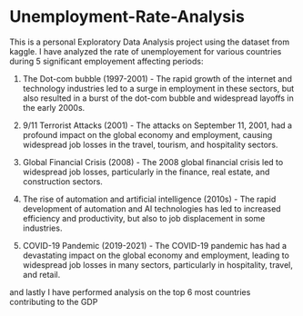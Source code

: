 # Unemployment-Rate-Analysis
This is a personal Exploratory Data Analysis project using the dataset from kaggle.
I have analyzed the rate of unemployement for various countries during 5 significant employement affecting periods:

1) The Dot-com bubble (1997-2001) - The rapid growth of the internet and technology industries led to a surge in employment in these sectors, but also resulted in a burst of the dot-com bubble and widespread layoffs in the early 2000s.

2) 9/11 Terrorist Attacks (2001) - The attacks on September 11, 2001, had a profound impact on the global economy and employment, causing widespread job losses in the travel, tourism, and hospitality sectors.

3) Global Financial Crisis (2008) - The 2008 global financial crisis led to widespread job losses, particularly in the finance, real estate, and construction sectors.

4) The rise of automation and artificial intelligence (2010s) - The rapid development of automation and AI technologies has led to increased efficiency and productivity, but also to job displacement in some industries.

5) COVID-19 Pandemic (2019-2021) - The COVID-19 pandemic has had a devastating impact on the global economy and employment, leading to widespread job losses in many sectors, particularly in hospitality, travel, and retail.

and lastly I have performed analysis on the top 6 most countries contributing to the GDP 
